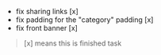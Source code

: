- fix sharing links [x]
- fix padding for the "category" padding [x]
- fix front banner [x]



> [x] means this is finished task
